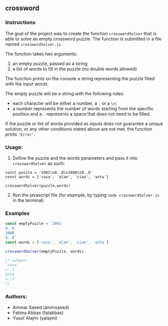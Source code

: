 ## crossword

### Instructions

The goal of the project was to create the function `crosswordSolver` that is able to solve an empty crossword puzzle. The function is submitted in a file named `crosswordSolver.js`.

The function takes two arguments:

1. an empty puzzle, passed as a string
2. a list of words to fill in the puzzle (no double words allowed)

The function prints on the console a string representing the puzzle filled with the input words.

The empty puzzle will be a string with the following rules:

- each character will be either a number, a `.` or a `\n`;
- a number represents the number of words starting from the specific position and a `.` represents a space that does not need to be filled.

If the puzzle or list of words provided as inputs does not guarantee a unique solution, or any other conditions stated above are not met, the function prints `'Error'`.

### Usage:

1. Define the puzzle and the words parameters and pass it into `crosswordSolver` as such:

```
const puzzle = '2001\n0..0\n1000\n0..0'
const words = ['casa', 'alan', 'ciao', 'anta']

crosswordSolver(puzzle,words)
```

2. Run the javascript file (for example, by typing  `node crosswordSolver.js` in the terminal)

### Examples

```js
const emptyPuzzle = `2001
0..0
1000
0..0`
const words = ['casa', 'alan', 'ciao', 'anta']

crosswordSolver(emptyPuzzle, words)

/* output:
`casa
i..l
anta
o..n`
*/
```

### Authors:

* Ammar Saeed (ammsaeed)
* Fatima Abbas (fatabbas)
* Yusuf Alajmi (yalajmi)
